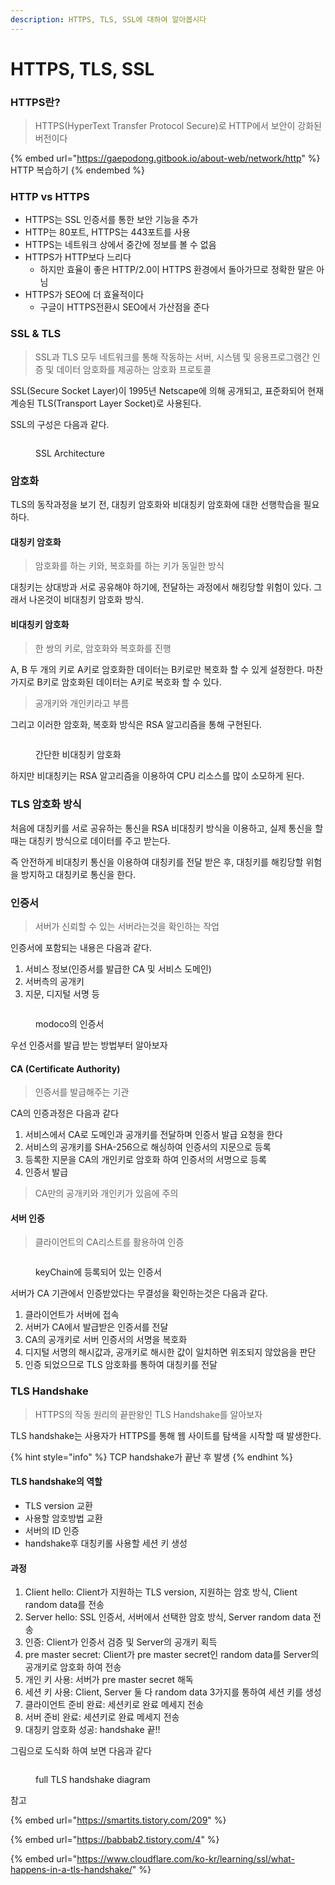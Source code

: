 ```yaml
---
description: HTTPS, TLS, SSL에 대하여 알아봅시다
---
```


# HTTPS, TLS, SSL

### HTTPS란?

> HTTPS(HyperText Transfer Protocol Secure)로 HTTP에서 보안이 강화된 버전이다

{% embed url="https://gaepodong.gitbook.io/about-web/network/http" %}
HTTP 복습하기
{% endembed %}

### HTTP vs HTTPS

* HTTPS는 SSL 인증서를 통한 보안 기능을 추가
* HTTP는 80포트, HTTPS는 443포트를 사용
* HTTPS는 네트워크 상에서 중간에 정보를 볼 수 없음
* HTTPS가 HTTP보다 느리다
  * 하지만 효율이 좋은 HTTP/2.0이 HTTPS 환경에서 돌아가므로 정확한 말은 아님
* HTTPS가 SEO에 더 효율적이다
  * 구글이 HTTPS전환시 SEO에서 가산점을 준다

### SSL & TLS

> SSL과 TLS 모두 네트워크를 통해 작동하는 서버, 시스템 및 응용프로그램간 인증 및 데이터 암호화를 제공하는 암호화 프로토콜

SSL(Secure Socket Layer)이 1995년 Netscape에 의해 공개되고, 표준화되어 현재 계승된 TLS(Transport Layer Socket)로 사용된다.

SSL의 구성은 다음과 같다.

<figure><img src="../.gitbook/assets/image.png" alt=""><figcaption><p>SSL Architecture</p></figcaption></figure>

### 암호화

TLS의 동작과정을 보기 전, 대칭키 암호화와 비대칭키 암호화에 대한 선행학습을 필요하다.

#### 대칭키 암호화

> 암호화를 하는 키와, 복호화를 하는 키가 동일한 방식

대칭키는 상대방과 서로 공유해야 하기에, 전달하는 과정에서 해킹당할 위험이 있다. 그래서 나온것이 비대칭키 암호화 방식.

#### 비대칭키 암호화

> 한 쌍의 키로, 암호화와 복호화를 진행

A, B 두 개의 키로 A키로 암호화한 데이터는 B키로만 복호화 할 수 있게 설정한다. 마찬가지로 B키로 암호화된 데이터는 A키로 복호화 할 수 있다.

> 공개키와 개인키라고 부름

그리고 이러한 암호화, 복호화 방식은 RSA 알고리즘을 통해 구현된다.

<figure><img src="../.gitbook/assets/image (3).png" alt=""><figcaption><p>간단한 비대칭키 암호화</p></figcaption></figure>

하지만 비대칭키는 RSA 알고리즘을 이용하여 CPU 리소스를 많이 소모하게 된다.

### TLS 암호화 방식

처음에 대칭키를 서로 공유하는 통신을 RSA 비대칭키 방식을 이용하고, 실제 통신을 할 때는 대칭키 방식으로 데이터를 주고 받는다.

즉 안전하게 비대칭키 통신을 이용하여 대칭키를 전달 받은 후, 대칭키를 해킹당할 위험을 방지하고 대칭키로 통신을 한다.



### 인증서

> 서버가 신뢰할 수 있는 서버라는것을 확인하는 작업

인증서에 포함되는 내용은 다음과 같다.

1. 서비스 정보(인증서를 발급한 CA 및 서비스 도메인)
2. 서버측의 공개키
3. 지문, 디지털 서명 등

<figure><img src="../.gitbook/assets/image (4).png" alt=""><figcaption><p>modoco의 인증서</p></figcaption></figure>

우선 인증서를 발급 받는 방법부터 알아보자

#### CA (Certificate Authority)

> 인증서를 발급해주는 기관

CA의 인증과정은 다음과 같다

1. 서비스에서 CA로 도메인과 공개키를 전달하며 인증서 발급 요청을 한다
2. 서비스의 공개키를 SHA-256으로 해싱하여 인증서의 지문으로 등록
3. 등록한 지문을 CA의 개인키로 암호화 하여 인증서의 서명으로 등록
4. 인증서 발급

> CA만의 공개키와 개인키가 있음에 주의

#### 서버 인증

> 클라이언트의 CA리스트를 활용하여 인증

<figure><img src="../.gitbook/assets/image (2).png" alt=""><figcaption><p>keyChain에 등록되어 있는 인증서</p></figcaption></figure>

서버가 CA 기관에서 인증받았다는 무결성을 확인하는것은 다음과 같다.

1. 클라이언트가 서버에 접속
2. 서버가 CA에서 발급받은 인증서를 전달
3. CA의 공개키로 서버 인증서의 서명을 복호화
4. 디지털 서명의 해시값과, 공개키로 해시한 값이 일치하면 위조되지 않았음을 판단
5. 인증 되었으므로 TLS 암호화를 통하여 대칭키를 전달

### TLS Handshake

> HTTPS의 작동 원리의 끝판왕인 TLS Handshake를 알아보자

TLS handshake는 사용자가 HTTPS를 통해 웹 사이트를 탐색을 시작할 때 발생한다.&#x20;

{% hint style="info" %}
TCP handshake가 끝난 후 발생
{% endhint %}

#### TLS handshake의 역할

* TLS version 교환
* 사용할 암호방법 교환
* 서버의 ID 인증
* handshake후 대칭키롤 사용할 세션 키 생성

#### 과정

1. Client hello: Client가 지원하는 TLS version, 지원하는 암호 방식, Client random data를 전송
2. Server hello: SSL 인증서, 서버에서 선택한 암호 방식, Server random data 전송
3. 인증: Client가 인증서 검증 및 Server의 공개키 획득
4. pre master secret: Client가 pre master secret인 random data를 Server의 공개키로 암호화 하여 전송
5. 개인 키 사용: 서버가 pre master secret 해독
6. 세션 키 사용: Client, Server 둘 다 random data 3가지를 통하여 세션 키를 생성
7. 클라이언트 준비 완료: 세션키로 완료 메세지 전송
8. 서버 준비 완료: 세션키로 완료 메세지 전송
9. 대칭키 암호화 성공: handshake 끝!!

그림으로 도식화 하여 보면 다음과 같다

<figure><img src="../.gitbook/assets/image (6).png" alt=""><figcaption><p>full TLS handshake diagram</p></figcaption></figure>



참고

{% embed url="https://smartits.tistory.com/209" %}

{% embed url="https://babbab2.tistory.com/4" %}

{% embed url="https://www.cloudflare.com/ko-kr/learning/ssl/what-happens-in-a-tls-handshake/" %}
